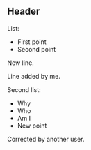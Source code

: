 ## Header

List:

- First point
- Second point

New line.

Line added by me.

Second list:

- Why
- Who
- Am I
- New point

Corrected by another user.
